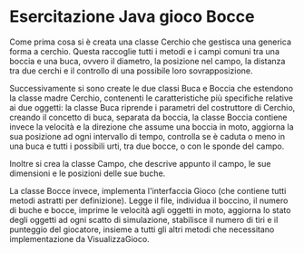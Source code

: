 # Esercitazione Java gioco Bocce
Come prima cosa si è creata una classe Cerchio che gestisca una generica forma a cerchio. Questa raccoglie tutti i metodi e i campi comuni tra una boccia e una buca, ovvero il diametro, la posizione nel campo, la distanza tra due cerchi e il controllo di una possibile loro sovrapposizione.

Successivamente si sono create le due classi Buca e Boccia che estendono la classe madre Cerchio, contenenti le caratteristiche più specifiche relative ai due oggetti: la classe Buca riprende i parametri del costruttore di Cerchio, creando il concetto di buca, separata da boccia, la classe Boccia contiene invece la velocità e la direzione che assume una boccia in moto, aggiorna la sua posizione ad ogni intervallo di tempo, controlla se è caduta o meno in una buca e tutti i possibili urti, tra due bocce, o con le sponde del campo.

Inoltre si crea la classe Campo, che descrive appunto il campo, le sue dimensioni e le posizioni delle sue buche. 

La classe Bocce invece, implementa l'interfaccia Gioco (che contiene tutti metodi astratti per definizione). Legge il file, individua il boccino, il numero di buche e bocce, imprime le velocità agli oggetti in moto, aggiorna lo stato degli oggetti ad ogni scatto di simulazione, stabilisce il numero di tiri e il punteggio del giocatore, insieme a tutti gli altri metodi che necessitano implementazione da VisualizzaGioco. 

